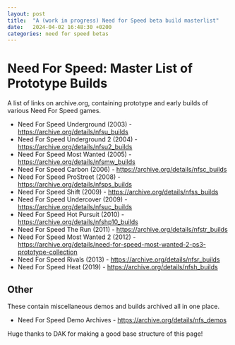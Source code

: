 ```yaml
---
layout: post
title:  "A (work in progress) Need for Speed beta build masterlist"
date:   2024-04-02 16:48:30 +0200
categories: need for speed betas
---
```

# Need For Speed: Master List of Prototype Builds

A list of links on archive.org, containing prototype and early builds of various Need For Speed games.

* Need For Speed Underground (2003) - https://archive.org/details/nfsu_builds
* Need For Speed Underground 2 (2004) - https://archive.org/details/nfsu2_builds
* Need For Speed Most Wanted (2005) - https://archive.org/details/nfsmw_builds
* Need For Speed Carbon (2006) - https://archive.org/details/nfsc_builds
* Need For Speed ProStreet (2008) - https://archive.org/details/nfsps_builds
* Need For Speed Shift (2009) - https://archive.org/details/nfss_builds
* Need For Speed Undercover (2009) - https://archive.org/details/nfsuc_builds
* Need For Speed Hot Pursuit (2010) - https://archive.org/details/nfshp10_builds
* Need For Speed The Run (2011) - https://archive.org/details/nfstr_builds
* Need For Speed Most Wanted 2 (2012) - https://archive.org/details/need-for-speed-most-wanted-2-ps3-prototype-collection
* Need For Speed Rivals (2013) - https://archive.org/details/nfsr_builds
* Need For Speed Heat (2019) - https://archive.org/details/nfsh_builds

## Other

These contain miscellaneous demos and builds archived all in one place.

* Need For Speed Demo Archives - https://archive.org/details/nfs_demos

Huge thanks to DAK for making a good base structure of this page!